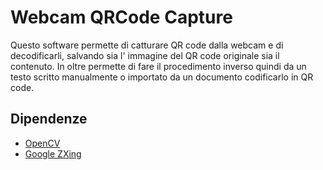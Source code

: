 # Webcam QRCode Capture

Questo software permette di catturare QR code dalla webcam e di decodificarli, salvando sia l' immagine del QR code originale sia il contenuto.
In oltre permette di fare il procedimento inverso quindi da un testo scritto manualmente o importato da un documento codificarlo in QR code.

## Dipendenze
* [OpenCV](https://github.com/opencv/opencv)
* [Google ZXing](https://github.com/zxing/zxing)

